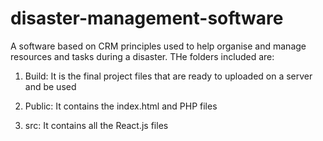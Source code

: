 # disaster-management-software
A software based on CRM principles used to help organise and manage resources and tasks during a disaster.
THe folders included are:

1) Build: It is the final project files that are ready to uploaded on a server and be used

2) Public: It contains the index.html and PHP files

3) src: It contains all the React.js files
